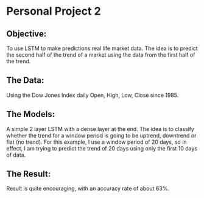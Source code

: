 # Personal Project 2
## Objective: 
To use LSTM to make predictions real life market data. The idea is to predict the second half of the trend of a market using the data from the
first half of the trend.
## The Data:
Using the Dow Jones Index daily Open, High, Low, Close since 1985.
## The Models:
A simple 2 layer LSTM with a dense layer at the end. The idea is to classify whether the trend for a window period is going to
be uptrend, downtrend or flat (no trend). For this example, I use a window period of 20 days, so in effect, I am trying to predict
the trend of 20 days using only the first 10 days of data.
## The Result:
Result is quite encouraging, with an accuracy rate of about 63%.
